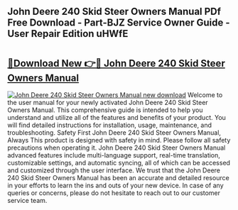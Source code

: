 ## John Deere 240 Skid Steer Owners Manual PDf Free Download - Part-BJZ Service Owner Guide - User Repair Edition uHWfE

# <h2><a href="http://bc93814.oget.top/?id=John+Deere+240+Skid+Steer+Owners+Manual">🔗Download New 👉🔴 John Deere 240 Skid Steer Owners Manual</a></h2>

[![John Deere 240 Skid Steer Owners Manual new download](https://i.imgur.com/5g1atiW.png)](http://bc93814.oget.top/?id=John+Deere+240+Skid+Steer+Owners+Manual)
Welcome to the user manual for your newly activated John Deere 240 Skid Steer Owners Manual. This comprehensive guide is intended to help you understand and utilize all of the features and benefits of your product. You will find detailed instructions for installation, usage, maintenance, and troubleshooting. Safety First John Deere 240 Skid Steer Owners Manual, Always This product is designed with safety in mind. Please follow all safety precautions when operating it. John Deere 240 Skid Steer Owners Manual advanced features include multi-language support, real-time translation, customizable settings, and automatic syncing, all of which can be accessed and customized through the user interface. We trust that the John Deere 240 Skid Steer Owners Manual has been an accurate and detailed resource in your efforts to learn the ins and outs of your new device. In case of any queries or concerns, please do not hesitate to reach out to our customer service team.
